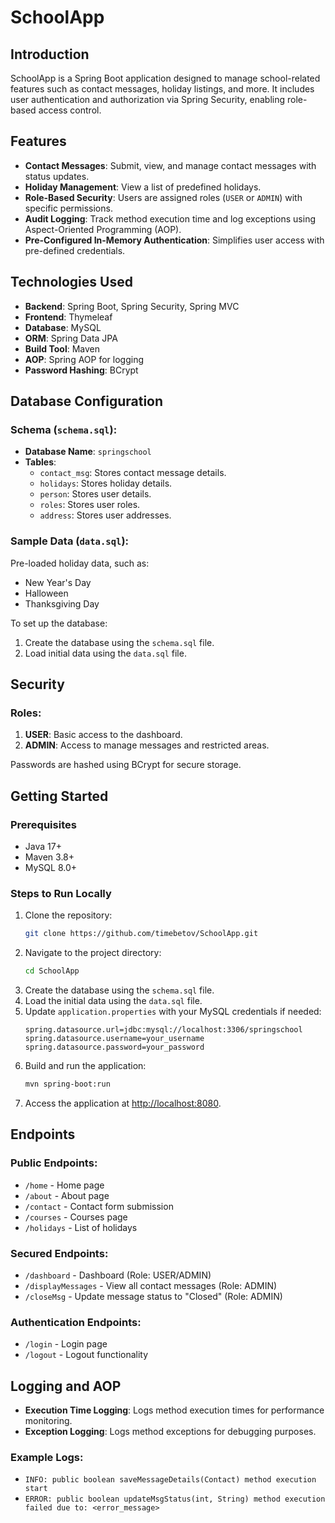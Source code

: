 # SchoolApp

## Introduction

SchoolApp is a Spring Boot application designed to manage school-related features such as contact messages, holiday listings, and more. It includes user authentication and authorization via Spring Security, enabling role-based access control.

## Features

- **Contact Messages**: Submit, view, and manage contact messages with status updates.
- **Holiday Management**: View a list of predefined holidays.
- **Role-Based Security**: Users are assigned roles (`USER` or `ADMIN`) with specific permissions.
- **Audit Logging**: Track method execution time and log exceptions using Aspect-Oriented Programming (AOP).
- **Pre-Configured In-Memory Authentication**: Simplifies user access with pre-defined credentials.

## Technologies Used

- **Backend**: Spring Boot, Spring Security, Spring MVC
- **Frontend**: Thymeleaf
- **Database**: MySQL
- **ORM**: Spring Data JPA
- **Build Tool**: Maven
- **AOP**: Spring AOP for logging
- **Password Hashing**: BCrypt

## Database Configuration

### Schema (`schema.sql`):

- **Database Name**: `springschool`
- **Tables**:
    - `contact_msg`: Stores contact message details.
    - `holidays`: Stores holiday details.
    - `person`: Stores user details.
    - `roles`: Stores user roles.
    - `address`: Stores user addresses.

### Sample Data (`data.sql`):

Pre-loaded holiday data, such as:

- New Year's Day
- Halloween
- Thanksgiving Day

To set up the database:

1. Create the database using the `schema.sql` file.
2. Load initial data using the `data.sql` file.

## Security

### Roles:

1. **USER**: Basic access to the dashboard.
2. **ADMIN**: Access to manage messages and restricted areas.

Passwords are hashed using BCrypt for secure storage.

## Getting Started

### Prerequisites

- Java 17+
- Maven 3.8+
- MySQL 8.0+

### Steps to Run Locally

1. Clone the repository:
   ```bash
   git clone https://github.com/timebetov/SchoolApp.git
   ```
2. Navigate to the project directory:
   ```bash
   cd SchoolApp
   ```
3. Create the database using the `schema.sql` file.
4. Load the initial data using the `data.sql` file.
5. Update `application.properties` with your MySQL credentials if needed:
   ```properties
   spring.datasource.url=jdbc:mysql://localhost:3306/springschool
   spring.datasource.username=your_username
   spring.datasource.password=your_password
   ```
6. Build and run the application:
   ```bash
   mvn spring-boot:run
   ```
7. Access the application at [http://localhost:8080](http://localhost:8080).

## Endpoints

### Public Endpoints:

- `/home` - Home page
- `/about` - About page
- `/contact` - Contact form submission
- `/courses` - Courses page
- `/holidays` - List of holidays

### Secured Endpoints:

- `/dashboard` - Dashboard (Role: USER/ADMIN)
- `/displayMessages` - View all contact messages (Role: ADMIN)
- `/closeMsg` - Update message status to "Closed" (Role: ADMIN)

### Authentication Endpoints:

- `/login` - Login page
- `/logout` - Logout functionality

## Logging and AOP

- **Execution Time Logging**: Logs method execution times for performance monitoring.
- **Exception Logging**: Logs method exceptions for debugging purposes.

### Example Logs:

- `INFO: public boolean saveMessageDetails(Contact) method execution start`
- `ERROR: public boolean updateMsgStatus(int, String) method execution failed due to: <error_message>`

